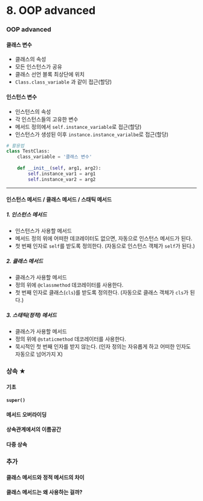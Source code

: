 # 8. OOP advanced

### OOP advanced

#### 클래스 변수

- 클래스의 속성
- 모든 인스턴스가 공유
- 클래스 선언 블록 최상단에 위치
- `Class.class_variable` 과 같이 접근(할당)

#### 인스턴스 변수

- 인스턴스의 속성
- 각 인스턴스들의 고유한 변수
- 메서드 정의에서 `self.instance_variable`로 접근(할당)
- 인스턴스가 생성된 이후 `instance.instance_varialbe`로 접근(할당)

```python
# 활용법
class TestClass:
    class_variable = '클래스 변수'
    
    def __init__(self, arg1, arg2):
        self.instance_var1 = arg1
        self.instance_var2 = arg2
```

---

#### 인스턴스 메서드 / 클래스 메서드 / 스태틱 메서드

##### 1. 인스턴스 메서드

- 인스턴스가 사용할 메서드
- 메서드 정의 위에 어떠한 데코레이터도 없으면, 자동으로 인스턴스 메서드가 된다.
- 첫 번째 인자로 `self`를 받도록 정의한다. (자동으로 인스턴스 객체가 `self`가 된다.)

##### 2. 클래스 메서드

- 클래스가 사용할 메서드
- 정의 위에 `@classmethod` 데코레이터를 사용한다.
- 첫 번째 인자로 클래스(`cls`)를 받도록 정의한다. (자동으로 클래스 객체가 `cls`가 된다.)

##### 3. 스태틱(정적) 메서드

- 클래스가 사용할 메서드
- 정의 위에 `@staticmethod` 데코레이터를 사용한다.
- 묵시적인 첫 번째 인자를 받지 않는다. (인자 정의는 자유롭게 하고 어떠한 인자도 자동으로 넘어가지 X)

### 상속 ★

#### 기초

#### `super()`

#### 메서드 오버라이딩

#### 상속관계에서의 이름공간

#### 다중 상속

### 추가

#### 클래스 메서드와 정적 메서드의 차이

#### 클래스 메서드는 왜 사용하는 걸까?

